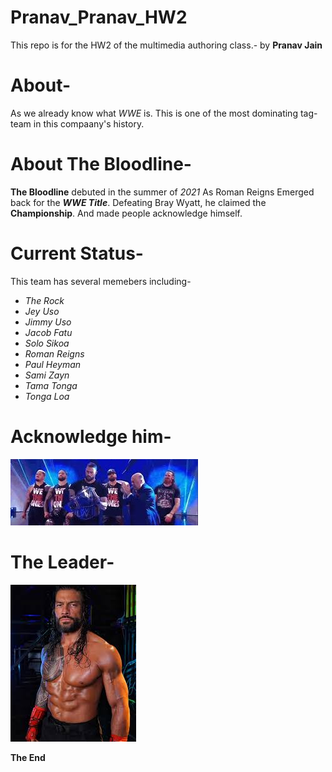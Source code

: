 # Pranav_Pranav_HW2
This repo is for the HW2 of the  multimedia authoring class.- by __Pranav Jain__

# About-
As we already know what _WWE_ is.
This is one of the most dominating tag-team in this compaany's history.

# About The Bloodline-
__The Bloodline__ debuted in the summer of _2021_ As Roman Reigns Emerged back for the ___WWE Title___. Defeating Bray Wyatt, he claimed the __Championship__. And made people acknowledge himself.

# Current Status-
This team has several memebers including-

- _The Rock_
- _Jey Uso_
- _Jimmy Uso_
- _Jacob Fatu_
- _Solo Sikoa_
- _Roman Reigns_
- _Paul Heyman_
- _Sami Zayn_
- _Tama Tonga_
- _Tonga Loa_

# Acknowledge him-

![The Bloodline](images/The_Bloodline_CoverArt.jpeg)

# The Leader-

![Roman Reigns](images/images.jpeg)

__The End__
